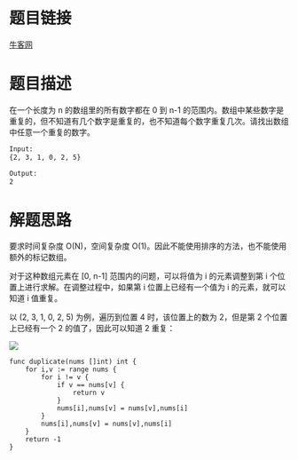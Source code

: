 # 题目链接
[牛客网](https://www.nowcoder.com/practice/6fe361ede7e54db1b84adc81d09d8524?tpId=13&tqId=11203&tab=answerKey&from=cyc_github)

# 题目描述

在一个长度为 n 的数组里的所有数字都在 0 到 n-1 的范围内。数组中某些数字是重复的，但不知道有几个数字是重复的，也不知道每个数字重复几次。请找出数组中任意一个重复的数字。

```bash
Input:
{2, 3, 1, 0, 2, 5}

Output:
2
```

# 解题思路

要求时间复杂度 O(N)，空间复杂度 O(1)。因此不能使用排序的方法，也不能使用额外的标记数组。

对于这种数组元素在 [0, n-1] 范围内的问题，可以将值为 i 的元素调整到第 i 个位置上进行求解。在调整过程中，如果第 i 位置上已经有一个值为 i 的元素，就可以知道 i 值重复。

以 (2, 3, 1, 0, 2, 5) 为例，遍历到位置 4 时，该位置上的数为 2，但是第 2 个位置上已经有一个 2 的值了，因此可以知道 2 重复：

![](https://cs-notes-1256109796.cos.ap-guangzhou.myqcloud.com/643b6f18-f933-4ac5-aa7a-e304dbd7fe49.gif)

```golang
func duplicate(nums []int) int {
	for i,v := range nums {
		for i != v {
			if v == nums[v] {
				return v
			}
			nums[i],nums[v] = nums[v],nums[i]
		}
		nums[i],nums[v] = nums[v],nums[i]
	}
	return -1
}
```